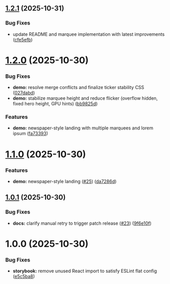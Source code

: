 ## [1.2.1](https://github.com/DanielDwyer/Marquee-React-Dwyer/compare/v1.2.0...v1.2.1) (2025-10-31)


### Bug Fixes

* update README and marquee implementation with latest improvements ([cfe5efb](https://github.com/DanielDwyer/Marquee-React-Dwyer/commit/cfe5efb0b8b433b9b32bc0a948160271b2b78e9e))

# [1.2.0](https://github.com/DanielDwyer/Marquee-React-Dwyer/compare/v1.1.0...v1.2.0) (2025-10-30)


### Bug Fixes

* **demo:** resolve merge conflicts and finalize ticker stability CSS ([027dabd](https://github.com/DanielDwyer/Marquee-React-Dwyer/commit/027dabdb3dc8fa34baedcabbacbd097b75f1a9ea))
* **demo:** stabilize marquee height and reduce flicker (overflow hidden, fixed hero height, GPU hints) ([bb9825d](https://github.com/DanielDwyer/Marquee-React-Dwyer/commit/bb9825dcbb7d47f4b247df6b64daaee3480fc551))


### Features

* **demo:** newspaper-style landing with multiple marquees and lorem ipsum ([fa73393](https://github.com/DanielDwyer/Marquee-React-Dwyer/commit/fa733931d5884a0c3f7affa408d2c64482ed5779))

# [1.1.0](https://github.com/DanielDwyer/Marquee-React-Dwyer/compare/v1.0.1...v1.1.0) (2025-10-30)


### Features

* **demo:** newspaper-style landing ([#25](https://github.com/DanielDwyer/Marquee-React-Dwyer/issues/25)) ([da7286d](https://github.com/DanielDwyer/Marquee-React-Dwyer/commit/da7286d52ed086f3e52947bb61e1e5c79ef7d46f))

## [1.0.1](https://github.com/DanielDwyer/Marquee-React-Dwyer/compare/v1.0.0...v1.0.1) (2025-10-30)


### Bug Fixes

* **docs:** clarify manual retry to trigger patch release ([#23](https://github.com/DanielDwyer/Marquee-React-Dwyer/issues/23)) ([9f6e10f](https://github.com/DanielDwyer/Marquee-React-Dwyer/commit/9f6e10fe6d3686dc8b0c218c1f075b5cbed1546c))

# 1.0.0 (2025-10-30)


### Bug Fixes

* **storybook:** remove unused React import to satisfy ESLint flat config ([e5c5ba8](https://github.com/DanielDwyer/Marquee-React-Dwyer/commit/e5c5ba8bcce6ddd8be60ef8825db669958450659))
